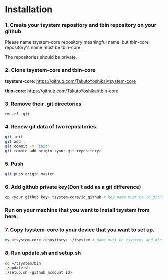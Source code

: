 # Installation

### 1. Create your tsystem repository and tbin repository on your github
Please name tsystem-core repository meaningful name. but tbin-core repository's name must be tbin-core.

The repositories should be private.

### 2. Clone tsystem-core and tbin-core
**tsystem-core**: https://github.com/TakutoYoshikai/tsystem-core

**tbin-core**: https://github.com/TakutoYoshikai/tbin-core

### 3. Remove their .git directories
```
rm -rf .git
```

### 4. Renew git data of two repositories.
```bash
git init
git add .
git commit -m "init"
git remote add origin <your git repository>
```

### 5. Push
```bash
git push origin master
```

### 6. Add github private key(Don't add as a git difference)
```bash
cp <your github key> tsystem-core/id_github # Key name must be id_github. git ignores this key file.
```

### Run on your machine that you want to install tsystem from here.

### 7. Copy tsystem-core to your device that you want to set up.

```bash
mv <tsystem-core repository> ~/tsystem # name must be tsystem, and directory must be home directory.
```

### 8. Run update.sh and setup.sh
```bash
cd ~/tsystem/bin
./update.sh
./setup.sh <github account id>
```
